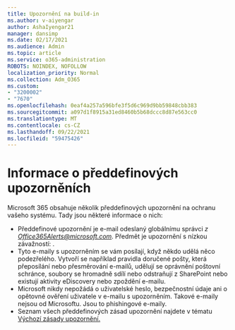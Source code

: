 ```yaml
---
title: Upozornění na build-in
ms.author: v-aiyengar
author: AshaIyengar21
manager: dansimp
ms.date: 02/17/2021
ms.audience: Admin
ms.topic: article
ms.service: o365-administration
ROBOTS: NOINDEX, NOFOLLOW
localization_priority: Normal
ms.collection: Adm_O365
ms.custom:
- "3200002"
- "7670"
ms.openlocfilehash: 0eaf4a257a596bfe3f5d6c969d9bb59848cbb383
ms.sourcegitcommit: a097d1f8915a31ed8460b5b68dccc8d87e563cc0
ms.translationtype: MT
ms.contentlocale: cs-CZ
ms.lasthandoff: 09/22/2021
ms.locfileid: "59475426"
---
```

# <a name="about-built-in-alerts"></a>Informace o předdefinových upozorněních

Microsoft 365 obsahuje několik předdefinových upozornění na ochranu vašeho systému. Tady jsou některé informace o nich:

- Předdefinové upozornění je e-mail odeslaný globálnímu správci *z Office365Alerts@microsoft.com*. Předmět je upozornění s nízkou závažností: <name of alert policy> .
- Tyto e-maily s upozorněním se vám posílají, když někdo udělá něco podezřelého. Vytvoří se například pravidla doručené pošty, která přeposílání nebo přesměrování e-mailů, udělují se oprávnění poštovní schránce, soubory se hromadně sdílí nebo odstraňují z SharePoint nebo existují aktivity eDiscovery nebo zpoždění e-mailu.
- Microsoft nikdy nepožádá o uživatelské heslo, bezpečnostní údaje ani o opětovné ověření uživatele v e-mailu s upozorněním. Takové e-maily nejsou od Microsoftu. Jsou to phishingové e-maily.
- Seznam všech předdefinových zásad upozornění najdete v tématu [Výchozí zásady upozornění.](https://go.microsoft.com/fwlink/?linkid=2103170)
